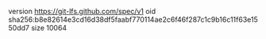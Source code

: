 version https://git-lfs.github.com/spec/v1
oid sha256:b8e82614e3cd16d38df5faabf770114ae2c6f46f287c1c9b16c11f63e1550dd7
size 10064
